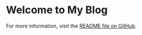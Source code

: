 <!DOCTYPE html>
<html lang="en">
<head>
    <meta charset="UTF-8">
    <meta name="viewport" content="width=device-width, initial-scale=1.0">
    <title>Blog</title>
</head>
<body>
    <h1>Welcome to My Blog</h1>
    <p>For more information, visit the <a href="https://github.com/saiganesh-pentakota/blog/blob/main/README.md" target="_blank">README file on GitHub</a>.</p>
</body>
</html>

